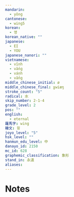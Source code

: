 ```yaml
---
mandarin:
  - yǒng
cantonese:
  - wing5
korean:
  - 영
korean_native: ""
japanese:
  - EI
  - YOU
japanese_nanori: ""
vietnamese:
  - vĩnh
  - vắng
  - vánh
  - vẳng
middle_chinese_initial: ø
middle_chinese_final: ɣwiæŋ
stroke_count: "5"
radical: 水
skip_number: 2-1-4
grade_level: 2
pos: ""
english:
  - eternal
羅馬字: wing
韓文: 윙
joyo_level: "5"
hsk_level: ""
hanmun_edu_level: 中
danayo_id: 2150
mc_id: 628
graphemic_classification: 象形
stand_in: 永遠
aliases:
---
```


# Notes
